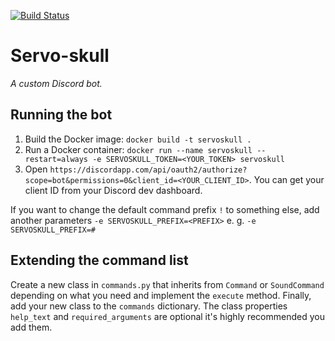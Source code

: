 [![Build Status](https://travis-ci.org/Retzudo/servoskull.svg?branch=master)](https://travis-ci.org/Retzudo/servoskull)

# Servo-skull

*A custom Discord bot.*

## Running the bot
1. Build the Docker image: `docker build -t servoskull .`
2. Run a Docker container: `docker run --name servoskull --restart=always -e SERVOSKULL_TOKEN=<YOUR_TOKEN> servoskull`
3. Open `https://discordapp.com/api/oauth2/authorize?scope=bot&permissions=0&client_id=<YOUR_CLIENT_ID>`.
   You can get your client ID from your Discord dev dashboard.

If you want to change the default command prefix `!` to something else, add another parameters
`-e SERVOSKULL_PREFIX=<PREFIX>` e. g. `-e SERVOSKULL_PREFIX=#`


## Extending the command list
Create a new class in `commands.py` that inherits from `Command` or `SoundCommand` depending on what you need and
implement the `execute` method. Finally, add your new class to the `commands` dictionary. The class properties
`help_text` and `required_arguments` are optional it's highly recommended you add them.